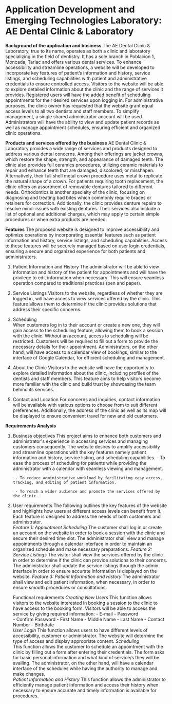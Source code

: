 # Application Development and Emerging Technologies Laboratory: AE Dental Clinic & Laboratory 

**Background of the application and business** 
The AE Dental Clinic & Laboratory, true to its name, operates as both a clinic and laboratory specializing in the field of dentistry. It has a sole branch in Poblacion 1, Moncada, Tarlac and offers various dental services. To enhance accessibility and streamline operations, a website will be developed to incorporate key features of patient’s information and history, service listings, and scheduling capabilities with patient and administrative credentials to ensure controlled access. Visitors to the website will be able to explore detailed information about the clinic and the range of services it provides. Registered users will have the added benefit of scheduling appointments for their desired services upon logging in. For administrative purposes, the clinic owner has requested that the website grant equal access levels to all two dentists and staff members. To simplify management, a single shared administrator account will be used. Administrators will have the ability to view and update patient records as well as manage appointment schedules, ensuring efficient and organized clinic operations. 

**Products and services offered by the business** 
AE Dental Clinic & Laboratory provides a wide range of services and products designed to address various dental concerns. Among their offerings are jacket crowns, which restore the shape, strength, and appearance of damaged teeth. The clinic also provides full ceramics procedures, utilizing ceramic materials to repair and enhance teeth that are damaged, discolored, or misshapen. Alternatively, their full shell metal crown procedure uses metal to replicate the natural shape of a crown. For patients requiring tooth replacement, the clinic offers an assortment of removable dentures tailored to different needs. Orthodontics is another specialty of the clinic, focusing on diagnosing and treating bad bites which commonly require braces or retainers for correction. Additionally, the clinic provides denture repairs to resolve minor issues with existing dentures. Their services also include a list of optional and additional charges, which may apply to certain simple procedures or when extra products are needed. 

**Features** 
The proposed website is designed to improve accessibility and optimize operations by incorporating essential features such as patient information and history, service listings, and scheduling capabilities. Access to these features will be securely managed based on user login credentials, ensuring a secure and organized experience for both patients and administrators. 

1. Patient Information and History 
The administrator will be able to view information and history of the patient for appointments and will have the privilege to edit information when necessary. This will ensure seamless operation compared to traditional practices (pen and paper).  

2. Service Listings 
Visitors to the website, regardless of whether they are logged in, will have access to view services offered by the clinic. This feature allows them to determine if the clinic provides solutions that address their specific concerns. 

3. Scheduling  
When customers log in to their account or create a new one, they will gain access to the scheduling feature, allowing them to book a session with the clinic. Without an account, access to scheduling will be restricted. Customers will be required to fill out a form to provide the necessary details for their appointment. Administrators, on the other hand, will have access to a calendar view of bookings, similar to the interface of Google Calendar, for efficient scheduling and management.  

4. About the Clinic 
Visitors to the website will have the opportunity to explore detailed information about the clinic, including profiles of the dentists and staff members. This feature aims to help visitors become more familiar with the clinic and build trust by showcasing the team behind its services. 

5. Contact and Location 
For concerns and inquiries, contact information will be available with various options to choose from to suit different preferences. Additionally, the address of the clinic as well as its map will be displayed to ensure convenient travel for new and old customers. 

 
**Requirements Analysis** 
1. Business objectives 
This project aims to enhance both customers and administrator's experience in accessing services and managing customers consequently. The website desires to amplify accessibility and streamline operations with the key features namely patient information and history, service listing, and scheduling capabilities. 
        - To ease the process of scheduling for patients while providing the administrator with a calendar with seamless viewing and management. 
        
        - To reduce administrative workload by facilitating easy access, tracking, and editing of patient information. 
        
        - To reach a wider audience and promote the services offered by the clinic. 

2. User requirements 
The following outlines the key features of the website and highlights how users at different access levels can benefit from it. Each feature is designed to address the needs of both customers and administrator.   
_Feature 1: Appointment Scheduling_ 
The customer shall log in or create an account on the website in order to book a session with the clinic and secure their desired time slot. 
The administrator shall view and manage appointments through a calendar interface in order to maintain an organized schedule and make necessary preparations. 
_Feature 2: Service Listings_ 
The visitor shall view the services offered by the clinic in order to determine if the clinic can provide solutions to their concerns. 
The administrator shall update the service listings through the admin interface in order to ensure accurate information is displayed on the website. 
_Feature 3: Patient Information and History_ 
The administrator shall view and edit patient information, when necessary, in order to ensure smooth procedures or consultations. 

   Functional requirements 
_Creating New Users_
This function allows visitors to the website interested in booking a session to the clinic to have access to the booking form. Visitors will be able to access the service by giving required information: 
       - E-mail 
       - Password  
       - Confirm Password 
       - First Name 
       - Middle Name 
       - Last Name 
       - Contact Number 
       - Birthdate  
_User Login_
This function allows users to have different levels of accessibility, customer or administrator. The website will determine the type of access and display appropriate content. 
_Scheduling_  
This function allows the customer to schedule an appointment with the clinic by filling out a form after entering their credentials. The form asks for basic personal information and what kind of service/s they will be availing. The administrator, on the other hand, will have a calendar interface of the schedules while having the authority to manage and make changes.  
_Patient Information and History_ 
This function allows the administrator to efficiently manage patient information and access their history when necessary to ensure accurate and timely information is available for procedures.  
